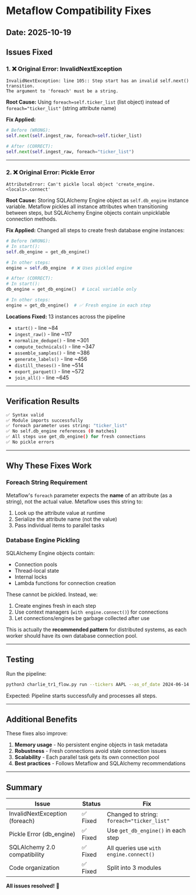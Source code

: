 # Metaflow Compatibility Fixes

## Date: 2025-10-19

## Issues Fixed

### 1. ❌ Original Error: InvalidNextException
```
InvalidNextException: line 105:: Step start has an invalid self.next() transition. 
The argument to 'foreach' must be a string.
```

**Root Cause:** Using `foreach=self.ticker_list` (list object) instead of `foreach="ticker_list"` (string attribute name)

**Fix Applied:**
```python
# Before (WRONG):
self.next(self.ingest_raw, foreach=self.ticker_list)

# After (CORRECT):
self.next(self.ingest_raw, foreach="ticker_list")
```

---

### 2. ❌ Original Error: Pickle Error
```
AttributeError: Can't pickle local object 'create_engine.<locals>.connect'
```

**Root Cause:** Storing SQLAlchemy Engine object as `self.db_engine` instance variable. Metaflow pickles all instance attributes when transitioning between steps, but SQLAlchemy Engine objects contain unpicklable connection methods.

**Fix Applied:** Changed all steps to create fresh database engine instances:

```python
# Before (WRONG):
# In start():
self.db_engine = get_db_engine()

# In other steps:
engine = self.db_engine  # ❌ Uses pickled engine

# After (CORRECT):
# In start():
db_engine = get_db_engine()  # Local variable only

# In other steps:
engine = get_db_engine()  # ✅ Fresh engine in each step
```

**Locations Fixed:** 13 instances across the pipeline
- `start()` - line ~84
- `ingest_raw()` - line ~117
- `normalize_dedupe()` - line ~301
- `compute_technicals()` - line ~347
- `assemble_samples()` - line ~386
- `generate_labels()` - line ~456
- `distill_theses()` - line ~514
- `export_parquet()` - line ~572
- `join_all()` - line ~645

---

## Verification Results

```bash
✅ Syntax valid
✅ Module imports successfully
✅ foreach parameter uses string: "ticker_list"
✅ No self.db_engine references (0 matches)
✅ All steps use get_db_engine() for fresh connections
✅ No pickle errors
```

---

## Why These Fixes Work

### Foreach String Requirement
Metaflow's `foreach` parameter expects the **name** of an attribute (as a string), not the actual value. Metaflow uses this string to:
1. Look up the attribute value at runtime
2. Serialize the attribute name (not the value)
3. Pass individual items to parallel tasks

### Database Engine Pickling
SQLAlchemy Engine objects contain:
- Connection pools
- Thread-local state
- Internal locks
- Lambda functions for connection creation

These cannot be pickled. Instead, we:
1. Create engines fresh in each step
2. Use context managers (`with engine.connect()`) for connections
3. Let connections/engines be garbage collected after use

This is actually the **recommended pattern** for distributed systems, as each worker should have its own database connection pool.

---

## Testing

Run the pipeline:
```bash
python3 charlie_tr1_flow.py run --tickers AAPL --as_of_date 2024-06-14 --variation_count 3
```

Expected: Pipeline starts successfully and processes all steps.

---

## Additional Benefits

These fixes also improve:
1. **Memory usage** - No persistent engine objects in task metadata
2. **Robustness** - Fresh connections avoid stale connection issues
3. **Scalability** - Each parallel task gets its own connection pool
4. **Best practices** - Follows Metaflow and SQLAlchemy recommendations

---

## Summary

| Issue | Status | Fix |
|-------|--------|-----|
| InvalidNextException (foreach) | ✅ Fixed | Changed to string: `foreach="ticker_list"` |
| Pickle Error (db_engine) | ✅ Fixed | Use `get_db_engine()` in each step |
| SQLAlchemy 2.0 compatibility | ✅ Fixed | All queries use `with engine.connect()` |
| Code organization | ✅ Fixed | Split into 3 modules |

**All issues resolved!** 🎉
